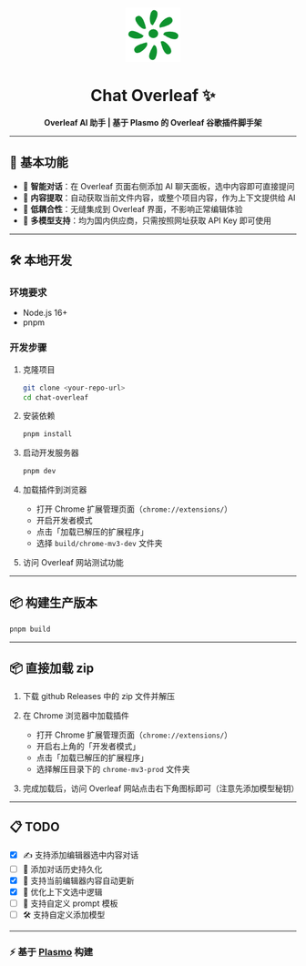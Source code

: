 <p align="center">
  <img src="./assets/icon.png" alt="Chat Overleaf Logo" width="96" />
</p>

<h1 align="center">Chat Overleaf ✨</h1>

<p align="center"><b>Overleaf AI 助手 | 基于 Plasmo 的 Overleaf 谷歌插件脚手架</b></p>

---

## 🚀 基本功能

- 🤖 <b>智能对话</b>：在 Overleaf 页面右侧添加 AI 聊天面板，选中内容即可直接提问
- 📄 <b>内容提取</b>：自动获取当前文件内容，或整个项目内容，作为上下文提供给 AI
- 👥 <b>低耦合性</b>：无缝集成到 Overleaf 界面，不影响正常编辑体验
- 🧠 <b>多模型支持</b>：均为国内供应商，只需按照网址获取 API Key 即可使用

---

## 🛠️ 本地开发

### 环境要求
- Node.js 16+
- pnpm

### 开发步骤

1. 克隆项目

   ```bash
   git clone <your-repo-url>
   cd chat-overleaf
   ```

2. 安装依赖

   ```bash
   pnpm install
   ```

3. 启动开发服务器

   ```bash
   pnpm dev
   ```

4. 加载插件到浏览器
   - 打开 Chrome 扩展管理页面（`chrome://extensions/`）
   - 开启开发者模式
   - 点击「加载已解压的扩展程序」
   - 选择 `build/chrome-mv3-dev` 文件夹

5. 访问 Overleaf 网站测试功能

---

## 📦 构建生产版本

```bash
pnpm build
```

---

## 📦 直接加载 zip

1. 下载 github Releases 中的 zip 文件并解压

2. 在 Chrome 浏览器中加载插件
   - 打开 Chrome 扩展管理页面（`chrome://extensions/`）
   - 开启右上角的「开发者模式」
   - 点击「加载已解压的扩展程序」
   - 选择解压目录下的 `chrome-mv3-prod` 文件夹

3. 完成加载后，访问 Overleaf 网站点击右下角图标即可（注意先添加模型秘钥）

---

## 📋 TODO

- [x] ✍️ 支持添加编辑器选中内容对话
- [ ] 💾 添加对话历史持久化
- [x] 🔄 支持当前编辑器内容自动更新
- [x] 🧩 优化上下文选中逻辑
- [ ] 📝 支持自定义 prompt 模板
- [ ] 🛠️ 支持自定义添加模型

---

### ⚡️ 基于 [Plasmo](https://github.com/PlasmoHQ/plasmo) 构建



